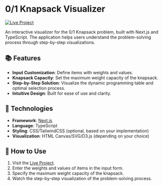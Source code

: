 # 0/1 Knapsack Visualizer  

[![Live Project](https://img.shields.io/badge/Live-Project-blue)]([https://0-1-knapsack-visualizer-qkax.vercel.app](https://0-1-knapsack-visualizer-qkax.vercel.app/))  

An interactive visualizer for the 0/1 Knapsack problem, built with Next.js and TypeScript. The application helps users understand the problem-solving process through step-by-step visualizations.

## 📚 Features  

- **Input Customization**: Define items with weights and values.  
- **Knapsack Capacity**: Set the maximum weight capacity of the knapsack.  
- **Step-by-Step Solution**: Visualize the dynamic programming table and optimal selection process.  
- **Intuitive Design**: Built for ease of use and clarity.  

## 🚀 Technologies  

- **Framework**: [Next.js](https://nextjs.org)  
- **Language**: TypeScript  
- **Styling**: CSS/TailwindCSS (optional, based on your implementation)  
- **Visualization**: HTML Canvas/SVG/D3.js (depending on your choice)  

## 🎨 How to Use  

1. Visit the [Live Project](https://your-live-project-link.com).  
2. Enter the weights and values of items in the input form.  
3. Specify the maximum weight capacity of the knapsack.  
4. Watch the step-by-step visualization of the problem-solving process.  
